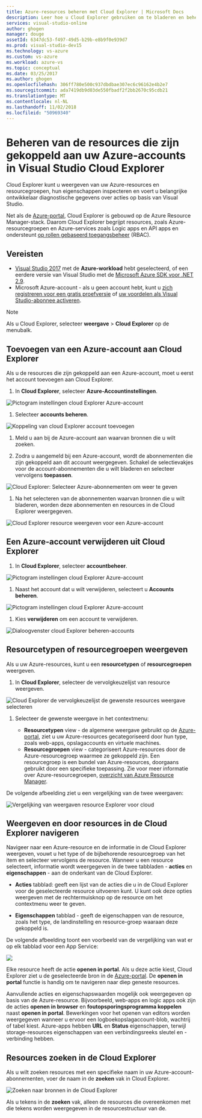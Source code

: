 ```yaml
---
title: Azure-resources beheren met Cloud Explorer | Microsoft Docs
description: Leer hoe u Cloud Explorer gebruiken om te bladeren en beheren van Azure-resources vanuit Visual Studio.
services: visual-studio-online
author: ghogen
manager: douge
assetId: 6347dc53-f497-49d5-b29b-e8b9f0e939d7
ms.prod: visual-studio-dev15
ms.technology: vs-azure
ms.custom: vs-azure
ms.workload: azure-vs
ms.topic: conceptual
ms.date: 03/25/2017
ms.author: ghogen
ms.openlocfilehash: 306ff780e500c937dbdbae307ec6c96162e4b2e7
ms.sourcegitcommit: ada7419db9d03de550fbadf2f2bb2670c95cdb21
ms.translationtype: MT
ms.contentlocale: nl-NL
ms.lasthandoff: 11/02/2018
ms.locfileid: "50969340"
---
```

# <a name="manage-the-resources-associated-with-your-azure-accounts-in-visual-studio-cloud-explorer"></a>Beheren van de resources die zijn gekoppeld aan uw Azure-accounts in Visual Studio Cloud Explorer

Cloud Explorer kunt u weergeven van uw Azure-resources en resourcegroepen, hun eigenschappen inspecteren en voert u belangrijke ontwikkelaar diagnostische gegevens over acties op basis van Visual Studio. 

Net als de [Azure-portal](http://go.microsoft.com/fwlink/p/?LinkID=525040), Cloud Explorer is gebouwd op de Azure Resource Manager-stack. Daarom Cloud Explorer begrijpt resources, zoals Azure-resourcegroepen en Azure-services zoals Logic apps en API apps en ondersteunt [op rollen gebaseerd toegangsbeheer](role-based-access-control/role-assignments-portal.md) (RBAC). 

## <a name="prerequisites"></a>Vereisten

- [Visual Studio 2017](https://www.visualstudio.com/downloads/) met de **Azure-workload** hebt geselecteerd, of een eerdere versie van Visual Studio met de [Microsoft Azure SDK voor .NET 2.9](https://www.microsoft.com/en-us/download/details.aspx?id=51657).
- Microsoft Azure-account - als u geen account hebt, kunt u [zich registreren voor een gratis proefversie](http://go.microsoft.com/fwlink/?LinkId=623901) of [uw voordelen als Visual Studio-abonnee activeren](http://go.microsoft.com/fwlink/?LinkId=623901).

> [!NOTE]
> Als u Cloud Explorer, selecteer **weergave** > **Cloud Explorer** op de menubalk.   
> 

## <a name="add-an-azure-account-to-cloud-explorer"></a>Toevoegen van een Azure-account aan Cloud Explorer

Als u de resources die zijn gekoppeld aan een Azure-account, moet u eerst het account toevoegen aan Cloud Explorer. 

1. In **Cloud Explorer**, selecteer **Azure-Accountinstellingen**.

  ![Pictogram instellingen cloud Explorer Azure-account](media/vs-azure-tools-resources-managing-with-cloud-explorer/azure-account-settings.png)

1. Selecteer **accounts beheren**. 

  ![Koppeling van cloud Explorer account toevoegen](media/vs-azure-tools-resources-managing-with-cloud-explorer/manage-accounts-link.png)

1. Meld u aan bij de Azure-account aan waarvan bronnen die u wilt zoeken. 

1. Zodra u aangemeld bij een Azure-account, wordt de abonnementen die zijn gekoppeld aan dit account weergegeven. Schakel de selectievakjes voor de account-abonnementen die u wilt bladeren en selecteer vervolgens **toepassen**. 
 
  ![Cloud Explorer: Selecteer Azure-abonnementen om weer te geven](media/vs-azure-tools-resources-managing-with-cloud-explorer/select-subscriptions.png)

1. Na het selecteren van de abonnementen waarvan bronnen die u wilt bladeren, worden deze abonnementen en resources in de Cloud Explorer weergegeven.

  ![Cloud Explorer resource weergeven voor een Azure-account](media/vs-azure-tools-resources-managing-with-cloud-explorer/resources-listed.png)

## <a name="remove-an-azure-account-from-cloud-explorer"></a>Een Azure-account verwijderen uit Cloud Explorer 

1. In **Cloud Explorer**, selecteer **accountbeheer**.

  ![Pictogram instellingen cloud Explorer Azure-account](media/vs-azure-tools-resources-managing-with-cloud-explorer/azure-account-settings.png)

1. Naast het account dat u wilt verwijderen, selecteert u **Accounts beheren**.

  ![Pictogram instellingen cloud Explorer Azure-account](media/vs-azure-tools-resources-managing-with-cloud-explorer/remove-account.png)

1. Kies **verwijderen** om een account te verwijderen.

  ![Dialoogvenster cloud Explorer beheren-accounts](media/vs-azure-tools-resources-managing-with-cloud-explorer/accountmanage.PNG)

## <a name="view-resource-types-or-resource-groups"></a>Resourcetypen of resourcegroepen weergeven

Als u uw Azure-resources, kunt u een **resourcetypen** of **resourcegroepen** weergeven.

1. In **Cloud Explorer**, selecteer de vervolgkeuzelijst van resource weergeven.

  ![Cloud Explorer de vervolgkeuzelijst de gewenste resources weergave selecteren](media/vs-azure-tools-resources-managing-with-cloud-explorer/resources-view-dropdown.png)

1. Selecteer de gewenste weergave in het contextmenu: 

    * **Resourcetypen** view - de algemene weergave gebruikt op de [Azure-portal](http://go.microsoft.com/fwlink/p/?LinkID=525040), ziet u uw Azure-resources gecategoriseerd door hun type, zoals web-apps, opslagaccounts en virtuele machines. 
    * **Resourcegroepen** view - categoriseert Azure-resources door de Azure-resourcegroep waarmee ze gekoppeld zijn. Een resourcegroep is een bundel van Azure-resources, doorgaans gebruikt door een specifieke toepassing. Zie voor meer informatie over Azure-resourcegroepen, [overzicht van Azure Resource Manager](./azure-resource-manager/resource-group-overview.md).

De volgende afbeelding ziet u een vergelijking van de twee weergaven:

  ![Vergelijking van weergaven resource Explorer voor cloud](media/vs-azure-tools-resources-managing-with-cloud-explorer/resource-views-comparison.png)

## <a name="view-and-navigate-resources-in-cloud-explorer"></a>Weergeven en door resources in de Cloud Explorer navigeren

Navigeer naar een Azure-resource en de informatie in de Cloud Explorer weergeven, vouwt u het type of de bijbehorende resourcegroep van het item en selecteer vervolgens de resource. Wanneer u een resource selecteert, informatie wordt weergegeven in de twee tabbladen - **acties** en **eigenschappen** - aan de onderkant van de Cloud Explorer. 

- **Acties** tabblad: geeft een lijst van de acties die u in de Cloud Explorer voor de geselecteerde resource uitvoeren kunt. U kunt ook deze opties weergeven met de rechtermuisknop op de resource om het contextmenu weer te geven.

- **Eigenschappen** tabblad - geeft de eigenschappen van de resource, zoals het type, de landinstelling en resource-groep waaraan deze gekoppeld is.

De volgende afbeelding toont een voorbeeld van de vergelijking van wat er op elk tabblad voor een App Service:

  ![](./media/vs-azure-tools-resources-managing-with-cloud-explorer/actions-and-properties.png)

Elke resource heeft de actie **openen in portal**. Als u deze actie kiest, Cloud Explorer ziet u de geselecteerde bron in de [Azure-portal](http://go.microsoft.com/fwlink/p/?LinkID=525040). De **openen in portal** functie is handig om te navigeren naar diep geneste resources.

Aanvullende acties en eigenschapswaarden mogelijk ook weergegeven op basis van de Azure-resource. Bijvoorbeeld, web-apps en logic apps ook zijn de acties **openen in browser** en **foutopsporingsprogramma koppelen** naast **openen in portal**. Bewerkingen voor het openen van editors worden weergegeven wanneer u ervoor een logboekopslagaccount-blob, wachtrij of tabel kiest. Azure-apps hebben **URL** en **Status** eigenschappen, terwijl storage-resources eigenschappen van een verbindingsreeks sleutel en -verbinding hebben.

## <a name="find-resources-in-cloud-explorer"></a>Resources zoeken in de Cloud Explorer

Als u wilt zoeken resources met een specifieke naam in uw Azure-account-abonnementen, voer de naam in de **zoeken** vak in Cloud Explorer.

  ![Zoeken naar bronnen in de Cloud Explorer](./media/vs-azure-tools-resources-managing-with-cloud-explorer/search-for-resources.png)

Als u tekens in de **zoeken** vak, alleen de resources die overeenkomen met die tekens worden weergegeven in de resourcestructuur van de.
